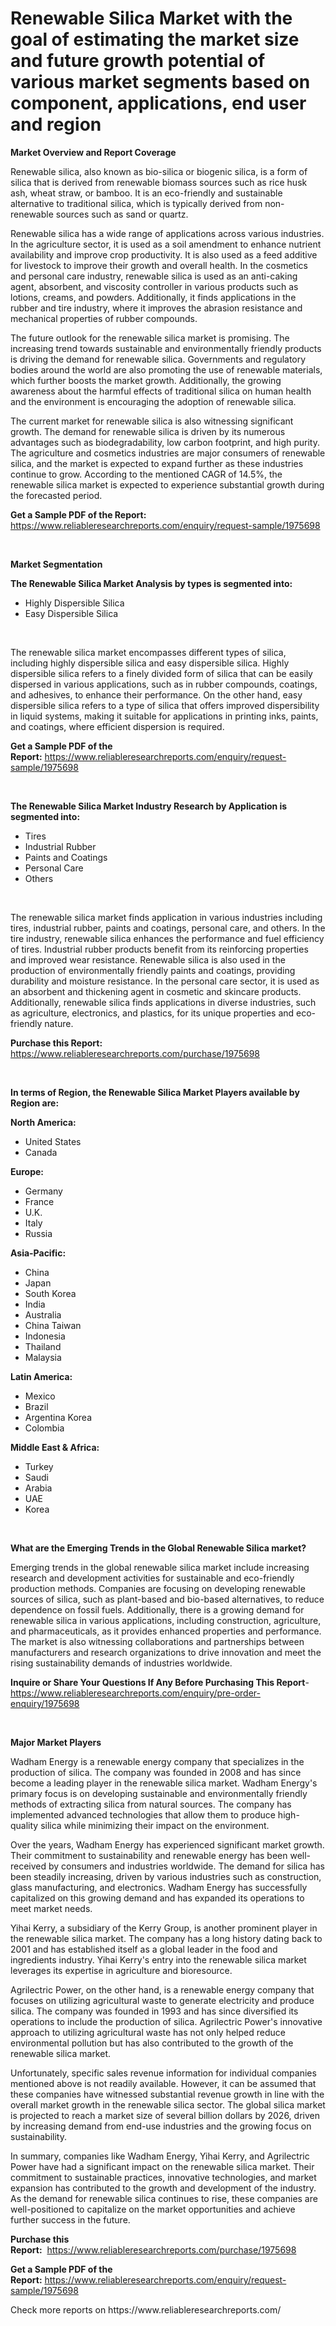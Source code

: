 <p><h1>Renewable Silica Market with the goal of estimating the market size and future growth potential of various market segments based on component, applications, end user and region</h1></p><p><strong>Market Overview and Report Coverage</strong></p>
<p><p>Renewable silica, also known as bio-silica or biogenic silica, is a form of silica that is derived from renewable biomass sources such as rice husk ash, wheat straw, or bamboo. It is an eco-friendly and sustainable alternative to traditional silica, which is typically derived from non-renewable sources such as sand or quartz.</p><p>Renewable silica has a wide range of applications across various industries. In the agriculture sector, it is used as a soil amendment to enhance nutrient availability and improve crop productivity. It is also used as a feed additive for livestock to improve their growth and overall health. In the cosmetics and personal care industry, renewable silica is used as an anti-caking agent, absorbent, and viscosity controller in various products such as lotions, creams, and powders. Additionally, it finds applications in the rubber and tire industry, where it improves the abrasion resistance and mechanical properties of rubber compounds.</p><p>The future outlook for the renewable silica market is promising. The increasing trend towards sustainable and environmentally friendly products is driving the demand for renewable silica. Governments and regulatory bodies around the world are also promoting the use of renewable materials, which further boosts the market growth. Additionally, the growing awareness about the harmful effects of traditional silica on human health and the environment is encouraging the adoption of renewable silica.</p><p>The current market for renewable silica is also witnessing significant growth. The demand for renewable silica is driven by its numerous advantages such as biodegradability, low carbon footprint, and high purity. The agriculture and cosmetics industries are major consumers of renewable silica, and the market is expected to expand further as these industries continue to grow. According to the mentioned CAGR of 14.5%, the renewable silica market is expected to experience substantial growth during the forecasted period.</p></p>
<p><strong>Get a Sample PDF of the Report:</strong> <a href="https://www.reliableresearchreports.com/enquiry/request-sample/1975698">https://www.reliableresearchreports.com/enquiry/request-sample/1975698</a></p>
<p>&nbsp;</p>
<p><strong>Market Segmentation</strong></p>
<p><strong>The Renewable Silica Market Analysis by types is segmented into:</strong></p>
<p><ul><li>Highly Dispersible Silica</li><li>Easy Dispersible Silica</li></ul></p>
<p>&nbsp;</p>
<p><p>The renewable silica market encompasses different types of silica, including highly dispersible silica and easy dispersible silica. Highly dispersible silica refers to a finely divided form of silica that can be easily dispersed in various applications, such as in rubber compounds, coatings, and adhesives, to enhance their performance. On the other hand, easy dispersible silica refers to a type of silica that offers improved dispersibility in liquid systems, making it suitable for applications in printing inks, paints, and coatings, where efficient dispersion is required.</p></p>
<p><strong>Get a Sample PDF of the Report:</strong>&nbsp;<a href="https://www.reliableresearchreports.com/enquiry/request-sample/1975698">https://www.reliableresearchreports.com/enquiry/request-sample/1975698</a></p>
<p>&nbsp;</p>
<p><strong>The Renewable Silica Market Industry Research by Application is segmented into:</strong></p>
<p><ul><li>Tires</li><li>Industrial Rubber</li><li>Paints and Coatings</li><li>Personal Care</li><li>Others</li></ul></p>
<p>&nbsp;</p>
<p><p>The renewable silica market finds application in various industries including tires, industrial rubber, paints and coatings, personal care, and others. In the tire industry, renewable silica enhances the performance and fuel efficiency of tires. Industrial rubber products benefit from its reinforcing properties and improved wear resistance. Renewable silica is also used in the production of environmentally friendly paints and coatings, providing durability and moisture resistance. In the personal care sector, it is used as an absorbent and thickening agent in cosmetic and skincare products. Additionally, renewable silica finds applications in diverse industries, such as agriculture, electronics, and plastics, for its unique properties and eco-friendly nature.</p></p>
<p><strong>Purchase this Report:</strong>&nbsp; <a href="https://www.reliableresearchreports.com/purchase/1975698">https://www.reliableresearchreports.com/purchase/1975698</a></p>
<p>&nbsp;</p>
<p><strong>In terms of Region, the Renewable Silica Market Players available by Region are:</strong></p>
<p>
    <p> <strong> North America: </strong>
        <ul>
            <li>United States</li>
            <li>Canada</li>
        </ul>
        </p> 
    <p> <strong> Europe: </strong>
        <ul>
            <li>Germany</li>
            <li>France</li>
            <li>U.K.</li>
            <li>Italy</li>
            <li>Russia</li>
        </ul>
        </p> 
    <p> <strong> Asia-Pacific: </strong>
        <ul>
            <li>China</li>
            <li>Japan</li>
            <li>South Korea</li>
            <li>India</li>
            <li>Australia</li>
            <li>China Taiwan</li>
            <li>Indonesia</li>
            <li>Thailand</li>
            <li>Malaysia</li>
        </ul>
        </p> 
    <p> <strong> Latin America: </strong>
        <ul>
            <li>Mexico</li>
            <li>Brazil</li>
            <li>Argentina Korea</li>
            <li>Colombia</li>
        </ul>
        </p> 
    <p> <strong> Middle East & Africa: </strong>
        <ul>
            <li>Turkey</li>
            <li>Saudi</li>
            <li>Arabia</li>
            <li>UAE</li>
            <li>Korea</li>
        </ul>
    </p>
    </p>
<p>&nbsp;</p>
<p><strong>What are the Emerging Trends in the Global Renewable Silica market?</strong></p>
<p><p>Emerging trends in the global renewable silica market include increasing research and development activities for sustainable and eco-friendly production methods. Companies are focusing on developing renewable sources of silica, such as plant-based and bio-based alternatives, to reduce dependence on fossil fuels. Additionally, there is a growing demand for renewable silica in various applications, including construction, agriculture, and pharmaceuticals, as it provides enhanced properties and performance. The market is also witnessing collaborations and partnerships between manufacturers and research organizations to drive innovation and meet the rising sustainability demands of industries worldwide.</p></p>
<p><strong>Inquire or Share Your Questions If Any Before Purchasing This Report</strong>- <a href="https://www.reliableresearchreports.com/enquiry/pre-order-enquiry/1975698">https://www.reliableresearchreports.com/enquiry/pre-order-enquiry/1975698</a></p>
<p>&nbsp;</p>
<p><strong>Major Market Players</strong></p>
<p><p>Wadham Energy is a renewable energy company that specializes in the production of silica. The company was founded in 2008 and has since become a leading player in the renewable silica market. Wadham Energy's primary focus is on developing sustainable and environmentally friendly methods of extracting silica from natural sources. The company has implemented advanced technologies that allow them to produce high-quality silica while minimizing their impact on the environment.</p><p>Over the years, Wadham Energy has experienced significant market growth. Their commitment to sustainability and renewable energy has been well-received by consumers and industries worldwide. The demand for silica has been steadily increasing, driven by various industries such as construction, glass manufacturing, and electronics. Wadham Energy has successfully capitalized on this growing demand and has expanded its operations to meet market needs.</p><p>Yihai Kerry, a subsidiary of the Kerry Group, is another prominent player in the renewable silica market. The company has a long history dating back to 2001 and has established itself as a global leader in the food and ingredients industry. Yihai Kerry's entry into the renewable silica market leverages its expertise in agriculture and bioresource.</p><p>Agrilectric Power, on the other hand, is a renewable energy company that focuses on utilizing agricultural waste to generate electricity and produce silica. The company was founded in 1993 and has since diversified its operations to include the production of silica. Agrilectric Power's innovative approach to utilizing agricultural waste has not only helped reduce environmental pollution but has also contributed to the growth of the renewable silica market.</p><p>Unfortunately, specific sales revenue information for individual companies mentioned above is not readily available. However, it can be assumed that these companies have witnessed substantial revenue growth in line with the overall market growth in the renewable silica sector. The global silica market is projected to reach a market size of several billion dollars by 2026, driven by increasing demand from end-use industries and the growing focus on sustainability.</p><p>In summary, companies like Wadham Energy, Yihai Kerry, and Agrilectric Power have had a significant impact on the renewable silica market. Their commitment to sustainable practices, innovative technologies, and market expansion has contributed to the growth and development of the industry. As the demand for renewable silica continues to rise, these companies are well-positioned to capitalize on the market opportunities and achieve further success in the future.</p></p>
<p><strong>Purchase this Report:</strong>&nbsp;&nbsp;<a href="https://www.reliableresearchreports.com/purchase/1975698">https://www.reliableresearchreports.com/purchase/1975698</a></p>
<p></p>
<p><strong>Get a Sample PDF of the Report:</strong>&nbsp;<a href="https://www.reliableresearchreports.com/enquiry/request-sample/1975698">https://www.reliableresearchreports.com/enquiry/request-sample/1975698</a></p>
<p>Check more reports on https://www.reliableresearchreports.com/</p>